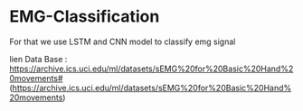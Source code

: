 # EMG-Classification

For that we use LSTM and CNN model to classify emg signal

lien Data Base : https://archive.ics.uci.edu/ml/datasets/sEMG%20for%20Basic%20Hand%20movements#
(https://archive.ics.uci.edu/ml/datasets/sEMG%20for%20Basic%20Hand%20movements)
